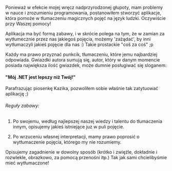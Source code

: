 ﻿Ponieważ w efekcie mojej wręcz nadprzyrodzonej głupoty, mam problemy w nauce i zrozumieniu programowania, postanowiłem stworzyć aplikacje, która pomoże  w tłumaczeniu magicznych pojęć na język ludzki. Oczywiście przy Waszej pomocy!

Aplikacja ma być formą zabawy, i w skrócie polega na tym, że w zamian za wytłumecznie przez nas jakiegoś pojęcia, możemy 'zażądać', by inni wytłumaczyli jakieś pojęcie dla nas :)
Takie prostackie "coś za coś" ;p 


 


Każdy ma prawo przyznać punkcik, tłumaczeniu, które jemu najbardziej odpowiada.
Gwiazdki autora sumują się, autor, który w danym momencie posiada największa ilość gwiazdek, może dumnie posługiwać się  sloganem:

#### **"Mój .NET jest lepszy niż Twój!"**

Parafrazując piosenkę Kazika, pozwoliłem sobie właśnie tak zatytuować aplikację ;)



###### Reguły zabawy:

1. Po swojemu, według najlepszej naszej wiedzy i talentu do tłumaczenia innym, opisujemy jakieś istniejące juz w puli pojęcie.

2. Po wrzuceniu własnej interpretacji, mamy prawo poprosić o wytłumaczenie pojęcia, którego my nie rozumiemy.


Opisujemy zagadnienie w dowolny sposób (krótko i zwięźle, dokładnie i rozwlekle, obrazkowo, za pomocą przenośni itp.)
Tak jak sami chcielibyśmie mieć wytłumaczone!
